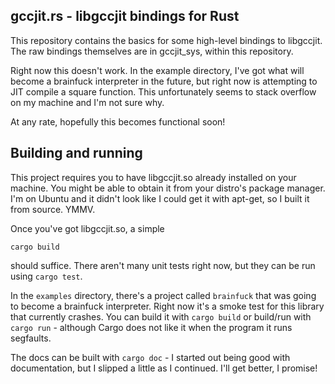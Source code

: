## gccjit.rs - libgccjit bindings for Rust
This repository contains the basics for some high-level bindings
to libgccjit. The raw bindings themselves are in gccjit_sys, within this
repository.

Right now this doesn't work. In the example directory, I've got what
will become a brainfuck interpreter in the future, but right now is
attempting to JIT compile a square function. This unfortunately seems to stack
overflow on my machine and I'm not sure why.

At any rate, hopefully this becomes functional soon!

## Building and running

This project requires you to have libgccjit.so already installed on your machine.
You might be able to obtain it from your distro's package manager. I'm on Ubuntu
and it didn't look like I could get it with apt-get, so I built it from source.
YMMV.

Once you've got libgccjit.so, a simple
```
cargo build
```
should suffice. There aren't many unit tests right now, but they can be run
using `cargo test`.

In the `examples` directory, there's a project called `brainfuck` that was
going to become a brainfuck interpreter. Right now it's a smoke test for this library
that currently crashes. You can build it with `cargo build` or build/run with
`cargo run` - although Cargo does not like it when the program it runs segfaults.

The docs can be built with `cargo doc` - I started out being good with documentation,
but I slipped a little as I continued. I'll get better, I promise!
